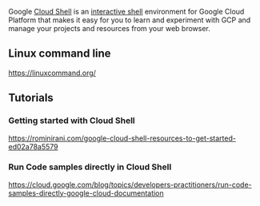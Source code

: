 
Google [Cloud Shell](https://cloud.google.com/shell/docs) is an [interactive shell](   https://www.youtube.com/watch?v=d7bXH_2X760 ) environment for Google Cloud Platform that makes it easy for you to learn and experiment with GCP and manage your projects and resources from your web browser.

## Linux command line

https://linuxcommand.org/

## Tutorials

### Getting started with Cloud Shell

https://rominirani.com/google-cloud-shell-resources-to-get-started-ed02a78a5579

### Run Code samples directly in Cloud Shell

https://cloud.google.com/blog/topics/developers-practitioners/run-code-samples-directly-google-cloud-documentation